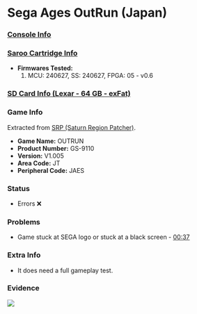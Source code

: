 # Sega Ages OutRun (Japan)

### [Console Info](../../../../../Info/Consoles/VA13/README.md)

### [Saroo Cartridge Info](../../../../../Info/Cartridges/GuangzhouSanStarOnlineShop/1.6/README.md)

- <b>Firmwares Tested:</b>
  1. MCU: 240627, SS: 240627, FPGA: 05 - v0.6

### [SD Card Info (Lexar - 64 GB - exFat)](../../../../../Info/SdCards/Lexar/64GB/exfat/README.md)

### Game Info

Extracted from [SRP (Saturn Region Patcher)](https://segaxtreme.net/resources/saturn-region-patcher.81/download).

- <b>Game Name:</b> OUTRUN
- <b>Product Number:</b> GS-9110
- <b>Version:</b> V1.005
- <b>Area Code:</b> JT
- <b>Peripheral Code:</b> JAES

### Status

- Errors :x:

### Problems

- Game stuck at SEGA logo or stuck at a black screen - [00:37](https://www.youtube.com/watch?v=1fqxicnToIc&t=37s)

### Extra Info

- It does need a full gameplay test.

### Evidence

[![](https://img.youtube.com/vi/1fqxicnToIc/0.jpg)](https://www.youtube.com/watch?v=1fqxicnToIc)
